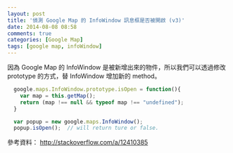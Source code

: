 ```yaml
---
layout: post
title: '偵測 Google Map 的 InfoWindow 訊息框是否被開啟 (v3)'
date: 2014-08-08 08:58
comments: true
categories: [Google Map]
tags: [google map, infoWindow]
---
```


因為 Google Map 的 InfoWindow 是被新增出來的物件，所以我們可以透過修改 prototype 的方式，替 InfoWindow 增加新的 method。

``` javascript
  google.maps.InfoWindow.prototype.isOpen = function(){
    var map = this.getMap();
    return (map !== null && typeof map !== "undefined");
  }

  var popup = new google.maps.InfoWindow();
  popup.isOpen();  // will return ture or false.

```

參考資料： http://stackoverflow.com/a/12410385
